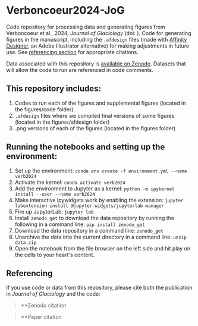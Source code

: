# Verboncoeur2024-JoG
Code repository for processing data and generating figures from Verboncoeur et al., 2024, _Journal of Glaciology_ (doi: []()). Code for generating figures in the manuscript, including the `.afdesign` files (made with [Affinity Designer](https://affinity.serif.com/en-us/designer/), an Adobe Illustrator alternative) for making adjustments in future use. See [referencing section](#referencing) for appropriate citations.

Data associated with this repository is [available on Zenodo](). Datasets that will allow the code to run are referenced in code comments.

## This repository includes:
1. Codes to run each of the figures and supplemental figures (located in the figures/code folder).
2. `.afdesign` files where we compiled final versions of some figures (located in the figures/afdesign folder)
3. .png versions of each of the figures (located in the figures folder)

## Running the notebooks and setting up the environment: 

1. Set up the environment: `conda env create -f environment.yml --name verb2024`
2. Activate the kernel: `conda activate verb2024`
3. Add the environment to Jupyter as a kernel: `python -m ipykernel install --user --name verb2024`
4. Make interactive ipywidgets work by enabling the extension: `jupyter labextension install @jupyter-widgets/jupyterlab-manager`
5. Fire up JupyterLab: `jupyter lab`
6. Install `zenodo_get` to download the data repository by running the following in a command line: `pip install zenodo_get`
7. Download the data repository in a command line: `zenodo_get ` 
8. Unarchive the data into the current directory in a command line: `unzip data.zip`
9. Open the notebook from the file browser on the left side and hit play on the cells to your heart's content.

## Referencing

If you use code or data from this repository, please cite both the publication in _Journal of Glaciology_ and the code:

>**Zenodo citation

>**Paper citation
